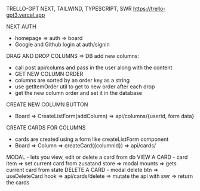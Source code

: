 TRELLO-GPT
NEXT, TAILWIND, TYPESCRIPT, SWR
https://trello-gpt3.vercel.app

NEXT AUTH
- homepage => auth => board
- Google and Github login at auth/signin

DRAG AND DROP COLUMNS => DB
add new columns:
- call post api/colums and pass in the user along with the content
- GET NEW COLUMN ORDER
 - columns are sorted by an order key as a string
 - use getItemOrder util to get to new order after each drop
 - get the new column order and set it in the database

 CREATE NEW COLUMN BUTTON
 - Board => CreateListForm(addColumn) => api/columns/{userid, form data}

 CREATE CARDS FOR COLUMNS
 - cards are created using a form like createListForm component
 - Board => Column => createCard({columnId}) => api/cards/

  MODAL - lets you view, edit or delete a card from db
    VIEW A CARD - card item => set current card from zusatand store => modal mounts => gets current card from state
    DELETE A CARD
      - modal delete btn => useDeleteCard hook => api/cards/delete => mutate the api with swr => return the cards


